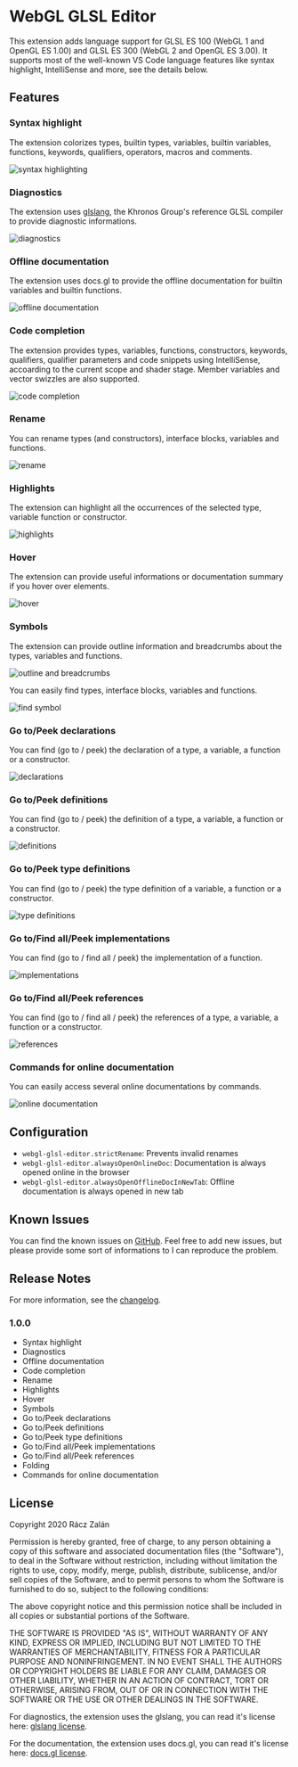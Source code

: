 # WebGL GLSL Editor
This extension adds language support for GLSL ES 100 (WebGL 1 and OpenGL ES 1.00) and GLSL ES 300 (WebGL 2 and OpenGL ES 3.00). It supports most of the well-known VS Code language features like syntax highlight, IntelliSense and more, see the details below.

## Features
### Syntax highlight
The extension colorizes types, builtin types, variables, builtin variables, functions, keywords, qualifiers, operators, macros and comments.

![syntax highlighting](res/png/syntax-highlighting.png)
### Diagnostics
The extension uses [glslang](https://github.com/KhronosGroup/glslang), the Khronos Group's reference GLSL compiler to provide diagnostic informations.

![diagnostics](res/png/diagnostics.png)
### Offline documentation
The extension uses docs.gl to provide the offline documentation for builtin variables and builtin functions.

![offline documentation](res/png/documentation.png)
### Code completion
The extension provides types, variables, functions, constructors, keywords, qualifiers, qualifier parameters and code snippets using IntelliSense, accoarding to the current scope and shader stage. Member variables and vector swizzles are also supported.

![code completion](res/png/completion.png)
### Rename
You can rename types (and constructors), interface blocks, variables and functions.

![rename](res/png/rename.png)
### Highlights
The extension can highlight all the occurrences of the selected type, variable function or constructor.

![highlights](res/png/highlights.png)
### Hover
The extension can provide useful informations or documentation summary if you hover over elements.

![hover](res/png/hover.png)
### Symbols
The extension can provide outline information and breadcrumbs about the types, variables and functions.

![outline and breadcrumbs](res/png/outline-and-breadcrumbs.png)

You can easily find types, interface blocks, variables and functions.

![find symbol](res/png/find-symbol.png)
### Go to/Peek declarations
You can find (go to / peek) the declaration of a type, a variable, a function or a constructor.

![declarations](res/png/declarations.png)
### Go to/Peek definitions
You can find (go to / peek) the definition of a type, a variable, a function or a constructor.

![definitions](res/png/definitions.png)
### Go to/Peek type definitions
You can find (go to / peek) the type definition of a variable, a function or a constructor.

![type definitions](res/png/type-definitions.png)
### Go to/Find all/Peek implementations
You can find (go to / find all / peek) the implementation of a function.

![implementations](res/png/implementations.png)
### Go to/Find all/Peek references
You can find (go to / find all / peek) the references of a type, a variable, a function or a constructor.

![references](res/png/references.png)
### Commands for online documentation
You can easily access several online documentations by commands.

![online documentation](res/png/online-documentation.png)

## Configuration
* `webgl-glsl-editor.strictRename`: Prevents invalid renames
* `webgl-glsl-editor.alwaysOpenOnlineDoc`: Documentation is always opened online in the browser
* `webgl-glsl-editor.alwaysOpenOfflineDocInNewTab`: Offline documentation is always opened in new tab

## Known Issues
You can find the known issues on [GitHub](https://github.com/racz16/WebGL-GLSL-Editor/issues). Feel free to add new issues, but please provide some sort of informations to I can reproduce the problem.

## Release Notes
For more information, see the [changelog](CHANGELOG.md).

### 1.0.0
- Syntax highlight
- Diagnostics
- Offline documentation
- Code completion
- Rename
- Highlights
- Hover
- Symbols
- Go to/Peek declarations
- Go to/Peek definitions
- Go to/Peek type definitions
- Go to/Find all/Peek implementations
- Go to/Find all/Peek references
- Folding
- Commands for online documentation

## License
Copyright 2020 Rácz Zalán

Permission is hereby granted, free of charge, to any person obtaining a copy of this software and associated documentation files (the "Software"), to deal in the Software without restriction, including without limitation the rights to use, copy, modify, merge, publish, distribute, sublicense, and/or sell copies of the Software, and to permit persons to whom the Software is furnished to do so, subject to the following conditions:

The above copyright notice and this permission notice shall be included in all copies or substantial portions of the Software.

THE SOFTWARE IS PROVIDED "AS IS", WITHOUT WARRANTY OF ANY KIND, EXPRESS OR IMPLIED, INCLUDING BUT NOT LIMITED TO THE WARRANTIES OF MERCHANTABILITY, FITNESS FOR A PARTICULAR PURPOSE AND NONINFRINGEMENT. IN NO EVENT SHALL THE AUTHORS OR COPYRIGHT HOLDERS BE LIABLE FOR ANY CLAIM, DAMAGES OR OTHER LIABILITY, WHETHER IN AN ACTION OF CONTRACT, TORT OR OTHERWISE, ARISING FROM, OUT OF OR IN CONNECTION WITH THE SOFTWARE OR THE USE OR OTHER DEALINGS IN THE SOFTWARE.

For diagnostics, the extension uses the glslang, you can read it's license here: [glslang license](https://raw.githubusercontent.com/KhronosGroup/glslang/master/LICENSE.txt).

For the documentation, the extension uses docs.gl, you can read it's license here: [docs.gl license](http://docs.gl/about.html).
